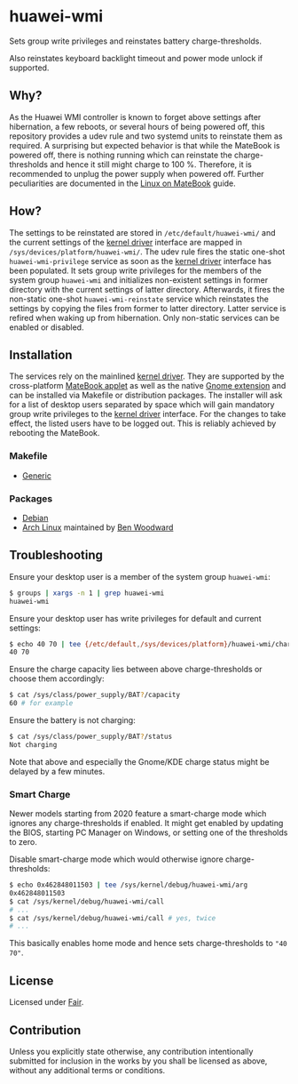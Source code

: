 # huawei-wmi

Sets group write privileges and reinstates battery charge-thresholds.

Also reinstates keyboard backlight timeout and power mode unlock if supported.

## Why?

As the Huawei WMI controller is known to forget above settings after hibernation, a few reboots, or
several hours of being powered off, this repository provides a udev rule and two systemd units to
reinstate them as required. A surprising but expected behavior is that while the MateBook is powered
off, there is nothing running which can reinstate the charge-thresholds and hence it still might
charge to 100 %. Therefore, it is recommended to unplug the power supply when powered off. Further
peculiarities are documented in the [Linux on MateBook] guide.

## How?

The settings to be reinstated are stored in `/etc/default/huawei-wmi/` and the current settings of
the [kernel driver] interface are mapped in `/sys/devices/platform/huawei-wmi/`. The udev rule fires
the static one-shot `huawei-wmi-privilege` service as soon as the [kernel driver] interface has been
populated. It sets group write privileges for the members of the system group `huawei-wmi` and
initializes non-existent settings in former directory with the current settings of latter directory.
Afterwards, it fires the non-static one-shot `huawei-wmi-reinstate` service which reinstates the
settings by copying the files from former to latter directory. Latter service is refired when waking
up from hibernation. Only non-static services can be enabled or disabled.

## Installation

The services rely on the mainlined [kernel driver]. They are supported by the cross-platform
[MateBook applet] as well as the native [Gnome extension] and can be installed via Makefile or
distribution packages. The installer will ask for a list of desktop users separated by space which
will gain mandatory group write privileges to the [kernel driver] interface. For the changes to take
effect, the listed users have to be logged out. This is reliably achieved by rebooting the MateBook.

[Linux on MateBook]: https://github.com/nekr0z/linux-on-huawei-matebook-13-2019
[kernel driver]: https://github.com/aymanbagabas/Huawei-WMI
[MateBook applet]: https://github.com/nekr0z/matebook-applet
[Gnome extension]: https://github.com/egormanga/gnome-extension-huawei-wmi

### Makefile

  * [Generic]

### Packages

  * [Debian]
  * [Arch Linux] maintained by [Ben Woodward]

[Generic]: generic
[Debian]: debian
[Arch Linux]: https://aur.archlinux.org/packages/huawei-wmi
[Ben Woodward]: https://github.com/Sacro

## Troubleshooting

Ensure your desktop user is a member of the system group `huawei-wmi`:

```sh
$ groups | xargs -n 1 | grep huawei-wmi
huawei-wmi
```

Ensure your desktop user has write privileges for default and current settings:

```sh
$ echo 40 70 | tee {/etc/default,/sys/devices/platform}/huawei-wmi/charge_control_thresholds
40 70
```

Ensure the charge capacity lies between above charge-thresholds or choose them accordingly:

```sh
$ cat /sys/class/power_supply/BAT?/capacity
60 # for example
```

Ensure the battery is not charging:

```sh
$ cat /sys/class/power_supply/BAT?/status
Not charging
```

Note that above and especially the Gnome/KDE charge status might be delayed by a few minutes.

### Smart Charge

Newer models starting from 2020 feature a smart-charge mode which ignores any charge-thresholds if
enabled. It might get enabled by updating the BIOS, starting PC Manager on Windows, or setting one
of the thresholds to zero.

Disable smart-charge mode which would otherwise ignore charge-thresholds:

```sh
$ echo 0x462848011503 | tee /sys/kernel/debug/huawei-wmi/arg
0x462848011503
$ cat /sys/kernel/debug/huawei-wmi/call
# ...
$ cat /sys/kernel/debug/huawei-wmi/call # yes, twice
# ...
```

This basically enables home mode and hence sets charge-thresholds to `"40 70"`.

## License

Licensed under [Fair].

[Fair]: https://opensource.org/licenses/Fair

## Contribution

Unless you explicitly state otherwise, any contribution intentionally submitted for inclusion in the
works by you shall be licensed as above, without any additional terms or conditions.
